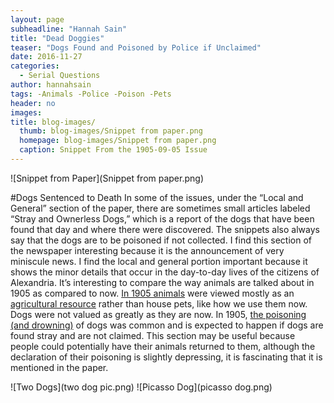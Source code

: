 ```yaml
---
layout: page
subheadline: "Hannah Sain"
title: "Dead Doggies"
teaser: "Dogs Found and Poisoned by Police if Unclaimed"
date: 2016-11-27
categories:
  - Serial Questions
author: hannahsain
tags: -Animals -Police -Poison -Pets
header: no
images:
title: blog-images/
  thumb: blog-images/Snippet from paper.png
  homepage: blog-images/Snippet from paper.png
  caption: Snippet From the 1905-09-05 Issue
---
```

![Snippet from Paper](Snippet from paper.png)

#Dogs Sentenced to Death
In some of the issues, under the “Local and General” section of the paper, there are sometimes small articles labeled “Stray and Ownerless Dogs,” which is a report of the dogs that have been found that day and where there were discovered. The snippets also always say that the dogs are to be poisoned if not collected. I find this section of the newspaper interesting because it is the announcement of very miniscule news. I find the local and general portion important because it shows the minor details that occur in the day-to-day lives of the citizens of Alexandria. It’s interesting to compare the way animals are talked about in 1905 as compared to now. [In 1905 animals](http://www.americanhumane.org/about-us/history/) were viewed mostly as an [agricultural resource](https://books.google.com/books?id=kn9xAAAAIAAJ&pg=PA214&lpg=PA214&dq=treatment+of+animals+in+1905&source=bl&ots=bOPeHYezYT&sig=Ew1RbTvDBxKcu8IgZF0b9YwgfZ4&hl=en&sa=X&ved=0ahUKEwi8v7TIl8rQAhUBEGMKHc73A4gQ6AEIJzAC#v=onepage&q=treatment%20of%20animals%20in%201905&f=false) rather than house pets, like how we use them now. Dogs were not valued as greatly as they are now. In 1905, [the poisoning (and drowning)](https://books.google.com/books?id=2189AQAAMAAJ&pg=PA609&lpg=PA609&dq=why+were+dogs+poisoned+by+police+1905&source=bl&ots=f2oUZReMBt&sig=zgJ_Y7hHagKLWJyaSBzxSvfPVZA&hl=en&sa=X&ved=0ahUKEwiDvPzgmcrQAhVCqFQKHQQJAQ8Q6AEINDAE#v=onepage&q=poisoned%20dogs&f=false) of dogs was common and is expected to happen if dogs are found stray and are not claimed. This section may be useful because people could potentially have their animals returned to them, although the declaration of their poisoning is slightly depressing, it is fascinating that it is mentioned in the paper.

![Two Dogs](two dog pic.png)    ![Picasso Dog](picasso dog.png)

